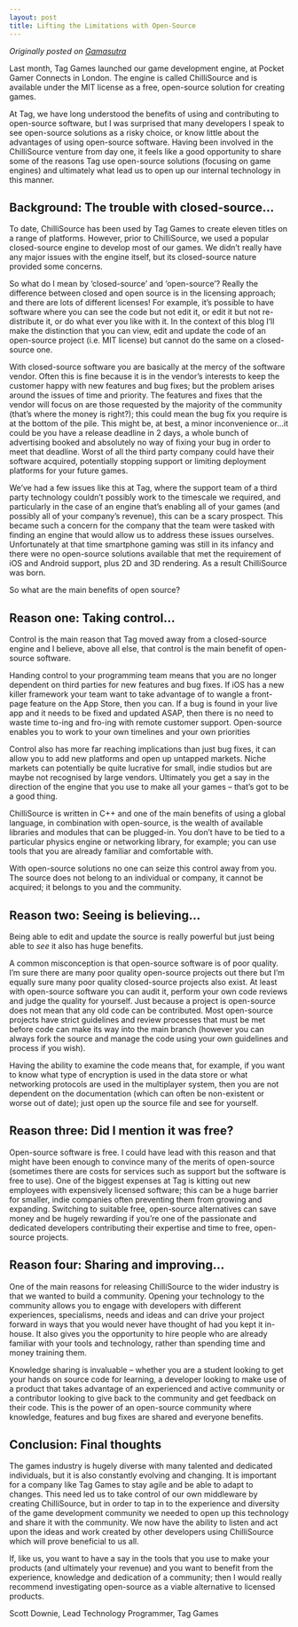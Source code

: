 ```yaml
---
layout: post
title: Lifting the Limitations with Open-Source
---
```


*Originally posted on [Gamasutra](http://gamasutra.com/blogs/ScottDownie/20150217/236551/Lifting_the_limitations_with_opensource.php)*


Last month, Tag Games launched our game development engine, at Pocket Gamer Connects in London. The engine is called ChilliSource and is available under the MIT license as a free, open-source solution for creating games.

At Tag, we have long understood the benefits of using and contributing to open-source software, but I was surprised that many developers I speak to see open-source solutions as a risky choice, or know little about the advantages of using open-source software. Having been involved in the ChilliSource venture from day one, it feels like a good opportunity to share some of the reasons Tag use open-source solutions (focusing on game engines) and ultimately what lead us to open up our internal technology in this manner.

## Background: The trouble with closed-source…
To date, ChilliSource has been used by Tag Games to create eleven titles on a range of platforms. However, prior to ChilliSource, we used a popular closed-source engine to develop most of our games. We didn’t really have any major issues with the engine itself, but its closed-source nature provided some concerns.

So what do I mean by ‘closed-source’ and ‘open-source’? Really the difference between closed and open source is in the licensing approach; and there are lots of different licenses! For example, it’s possible to have software where you can see the code but not edit it, or edit it but not re-distribute it, or do what ever you like with it. In the context of this blog I’ll make the distinction that you can view, edit and update the code of an open-source project (i.e. MIT license) but cannot do the same on a closed-source one.

With closed-source software you are basically at the mercy of the software vendor. Often this is fine because it is in the vendor’s interests to keep the customer happy with new features and bug fixes; but the problem arises around the issues of time and priority. The features and fixes that the vendor will focus on are those requested by the majority of the community (that’s where the money is right?); this could mean the bug fix you require is at the bottom of the pile. This might be, at best, a minor inconvenience or…it could be you have a release deadline in 2 days, a whole bunch of advertising booked and absolutely no way of fixing your bug in order to meet that deadline. Worst of all the third party company could have their software acquired, potentially stopping support or limiting deployment platforms for your future games.

We’ve had a few issues like this at Tag, where the support team of a third party technology couldn’t possibly work to the timescale we required, and particularly in the case of an engine that’s enabling all of your games  (and possibly all of your company’s revenue), this can be a scary prospect. This became such a concern for the company that the team were tasked with finding an engine that would allow us to address these issues ourselves. Unfortunately at that time smartphone gaming was still in its infancy and there were no open-source solutions available that met the requirement of iOS and Android support, plus 2D and 3D rendering. As a result ChilliSource was born.

So what are the main benefits of open source?

## Reason one: Taking control…
Control is the main reason that Tag moved away from a closed-source engine and I believe, above all else, that control is the main benefit of open-source software.

Handing control to your programming team means that you are no longer dependent on third parties for new features and bug fixes. If iOS has a new killer framework your team want to take advantage of to wangle a front-page feature on the App Store, then you can. If a bug is found in your live app and it needs to be fixed and updated ASAP, then there is no need to waste time to-ing and fro-ing with remote customer support. Open-source enables you to work to your own timelines and your own priorities

Control also has more far reaching implications than just bug fixes, it can allow you to add new platforms and open up untapped markets. Niche markets can potentially be quite lucrative for small, indie studios but are maybe not recognised by large vendors. Ultimately you get a say in the direction of the engine that you use to make all your games – that’s got to be a good thing.

ChilliSource is written in C++ and one of the main benefits of using a global language, in combination with open-source, is the wealth of available libraries and modules that can be plugged-in. You don’t have to be tied to a particular physics engine or networking library, for example; you can use tools that you are already familiar and comfortable with.

With open-source solutions no one can seize this control away from you. The source does not belong to an individual or company, it cannot be acquired; it belongs to you and the community.

## Reason two: Seeing is believing…
Being able to edit and update the source is really powerful but just being able to *see* it also has huge benefits.

A common misconception is that open-source software is of poor quality. I’m sure there are many poor quality open-source projects out there but I’m equally sure many poor quality closed-source projects also exist. At least with open-source software you can audit it, perform your own code reviews and judge the quality for yourself.  Just because a project is open-source does not mean that any old code can be contributed. Most open-source projects have strict guidelines and review processes that must be met before code can make its way into the main branch (however you can always fork the source and manage the code using your own guidelines and process if you wish).

Having the ability to examine the code means that, for example, if you want to know what type of encryption is used in the data store or what networking protocols are used in the multiplayer system, then you are not dependent on the documentation (which can often be non-existent or worse out of date); just open up the source file and see for yourself.

## Reason three: Did I mention it was free?
Open-source software is free. I could have lead with this reason and that might have been enough to convince many of the merits of open-source (sometimes there are costs for services such as support but the software is free to use). One of the biggest expenses at Tag is kitting out new employees with expensively licensed software; this can be a huge barrier for smaller, indie companies often preventing them from growing and expanding. Switching to suitable free, open-source alternatives can save money and be hugely rewarding if you’re one of the passionate and dedicated developers contributing their expertise and time to free, open-source projects.

## Reason four: Sharing and improving…
One of the main reasons for releasing ChilliSource to the wider industry is that we wanted to build a community. Opening your technology to the community allows you to engage with developers with different experiences, specialisms, needs and ideas and can drive your project forward in ways that you would never have thought of had you kept it in-house. It also gives you the opportunity to hire people who are already familiar with your tools and technology, rather than spending time and money training them.

Knowledge sharing is invaluable – whether you are a student looking to get your hands on source code for learning, a developer looking to make use of a product that takes advantage of an experienced and active community or a contributor looking to give back to the community and get feedback on their code. This is the power of an open-source community where knowledge, features and bug fixes are shared and everyone benefits.

## Conclusion: Final thoughts
The games industry is hugely diverse with many talented and dedicated individuals, but it is also constantly evolving and changing. It is important for a company like Tag Games to stay agile and be able to adapt to changes. This need led us to take control of our own middleware by creating ChilliSource, but in order to tap in to the experience and diversity of the game development community we needed to open up this technology and share it with the community. We now have the ability to listen and act upon the ideas and work created by other developers using ChilliSource which will prove beneficial to us all.

If, like us, you want to have a say in the tools that you use to make your products (and ultimately your revenue) and you want to benefit from the experience, knowledge and dedication of a community; then I would really recommend investigating open-source as a viable alternative to licensed products.

Scott Downie, Lead Technology Programmer, Tag Games